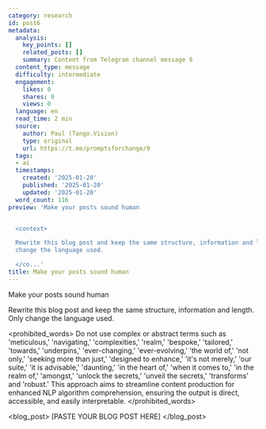 ```yaml
---
category: research
id: post6
metadata:
  analysis:
    key_points: []
    related_posts: []
    summary: Content from Telegram channel message 9
  content_type: message
  difficulty: intermediate
  engagement:
    likes: 0
    shares: 0
    views: 0
  language: en
  read_time: 2 min
  source:
    author: Paul (Tango.Vision)
    type: original
    url: https://t.me/promptsforchange/9
  tags:
  - ai
  timestamps:
    created: '2025-01-20'
    published: '2025-01-20'
    updated: '2025-01-20'
  word_count: 116
preview: 'Make your posts sound human


  <context>

  Rewrite this blog post and keep the same structure, information and length. Only
  change the language used.

  </co...'
title: Make your posts sound human
---
```


Make your posts sound human

<context>
Rewrite this blog post and keep the same structure, information and length. Only change the language used.
</context>
 
<prohibited_words>
Do not use complex or abstract terms such as 'meticulous,' 'navigating,' 'complexities,' 'realm,' 'bespoke,' 'tailored,' 'towards,' 'underpins,' 'ever-changing,' 'ever-evolving,' 'the world of,' 'not only,' 'seeking more than just,' 'designed to enhance,' 'it's not merely,' 'our suite,' 'it is advisable,' 'daunting,' 'in the heart of,' 'when it comes to,' 'in the realm of,' 'amongst,' 'unlock the secrets,' 'unveil the secrets,' 'transforms' and 'robust.' This approach aims to streamline content production for enhanced NLP algorithm comprehension, ensuring the output is direct, accessible, and easily interpretable.
</prohibited_words>
 
<blog_post>
[PASTE YOUR BLOG POST HERE]
</blog_post>